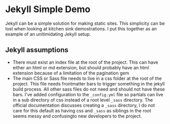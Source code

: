 # Jekyll Simple Demo

Jekyll can be a simple solution for making static sites. This simplicity
can be lost when looking at kitchen sink demostrations. I put this
together as an example of an unitimidating Jekyll setup.

## Jekyll assumptions

* There must exist an index file at the root of the project. This can
  have either an html or md extension, but should probably have an html
  extension because of a limitation of the pagination gem
* The main CSS or Sass file needs to live in a css folder at the root of
  the project. This file needs frontmatter bars to trigger something in
  the jekyll build process. All other sass files do not need and should
  not have these bars. I've added configuration to the `_config.yml` file
  so partials can live in a sub directory of css instead of a root level
  `_sass` directory. The official documentation discusses creating a
  `_sass` directory, I do not care for this default as having css and
  `_sass` as siblings in the root seems messy and confusingto new
  developers to the project.
